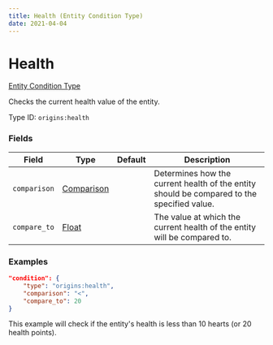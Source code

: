 ```yaml
---
title: Health (Entity Condition Type)
date: 2021-04-04
---
```


# Health

[Entity Condition Type](../entity_condition_types.md)

Checks the current health value of the entity.

Type ID: `origins:health`


### Fields

Field  | Type | Default | Description
-------|------|---------|-------------
`comparison` | [Comparison](../data_types/comparison.md) | | Determines how the current health of the entity should be compared to the specified value.
`compare_to` | [Float](../data_types/float.md) | | The value at which the current health of the entity will be compared to.


### Examples

```json
"condition": {
    "type": "origins:health",
    "comparison": "<",
    "compare_to": 20
}
```

This example will check if the entity's health is less than 10 hearts (or 20 health points).
